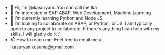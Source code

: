 - 👋 Hi, I’m @ikasuryani. You can call me Ika
- 👀 I’m interested in SAP ABAP, Web Development, Machine Learning
- 🌱 I’m currently learning Python and Node JS
- 💞️ I’m looking to collaborate on ABAP, or Python, or JS. I am typically open to any project to collaborate. If there's anything I can help with my skills, I will gladly do it :)
- 📫 How to reach me: Feel free to email me at ikasuryanikusuma@gmail.com

<!---
ikasuryani/ikasuryani is a ✨ special ✨ repository because its `README.md` (this file) appears on your GitHub profile.
You can click the Preview link to take a look at your changes.
--->
